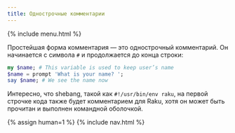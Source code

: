 ```yaml
---
title: Однострочные комментарии
---
```


{% include menu.html %}

Простейшая форма комментария — это однострочный комментарий. Он начинается с
символа `#` и продолжается до конца строки:

```raku
my $name; # This variable is used to keep user’s name
$name = prompt 'What is your name? ';
say $name; # We see the name now
```

Интересно, что shebang, такой как `#!/usr/bin/env raku`, на первой строчке кода
также будет комментарием для Raku, хотя он может быть прочитан и выполнен
командной оболочкой.

{% assign human=1 %}
{% include nav.html %}
